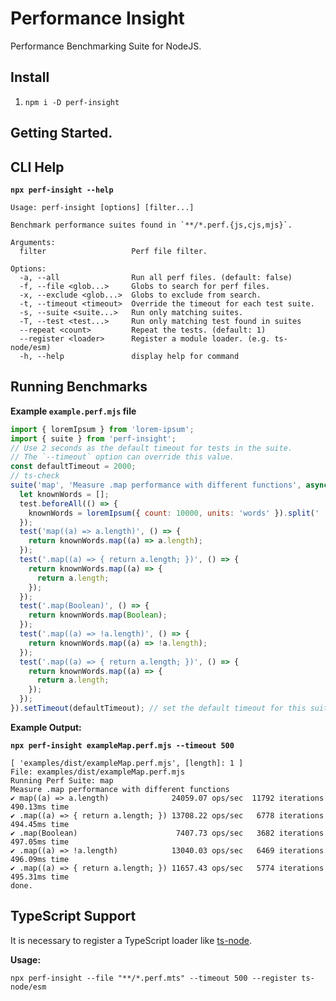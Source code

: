 # Performance Insight

Performance Benchmarking Suite for NodeJS.

## Install

1. `npm i -D perf-insight`

## Getting Started.

## CLI Help

**`npx perf-insight --help`**

<!--- @@inject: static/help.txt --->

```
Usage: perf-insight [options] [filter...]

Benchmark performance suites found in `**/*.perf.{js,cjs,mjs}`.

Arguments:
  filter                   Perf file filter.

Options:
  -a, --all                Run all perf files. (default: false)
  -f, --file <glob...>     Globs to search for perf files.
  -x, --exclude <glob...>  Globs to exclude from search.
  -t, --timeout <timeout>  Override the timeout for each test suite.
  -s, --suite <suite...>   Run only matching suites.
  -T, --test <test...>     Run only matching test found in suites
  --repeat <count>         Repeat the tests. (default: 1)
  --register <loader>      Register a module loader. (e.g. ts-node/esm)
  -h, --help               display help for command
```

<!--- @@inject-end: static/help.txt --->

## Running Benchmarks

**Example `example.perf.mjs` file**

<!--- @@inject: examples/dist/exampleMap.perf.mjs --->

```javascript
import { loremIpsum } from 'lorem-ipsum';
import { suite } from 'perf-insight';
// Use 2 seconds as the default timeout for tests in the suite.
// The `--timeout` option can override this value.
const defaultTimeout = 2000;
// ts-check
suite('map', 'Measure .map performance with different functions', async (test) => {
  let knownWords = [];
  test.beforeAll(() => {
    knownWords = loremIpsum({ count: 10000, units: 'words' }).split(' ');
  });
  test('map((a) => a.length)', () => {
    return knownWords.map((a) => a.length);
  });
  test('.map((a) => { return a.length; })', () => {
    return knownWords.map((a) => {
      return a.length;
    });
  });
  test('.map(Boolean)', () => {
    return knownWords.map(Boolean);
  });
  test('.map((a) => !a.length)', () => {
    return knownWords.map((a) => !a.length);
  });
  test('.map((a) => { return a.length; })', () => {
    return knownWords.map((a) => {
      return a.length;
    });
  });
}).setTimeout(defaultTimeout); // set the default timeout for this suite.
```

<!--- @@inject-end: examples/dist/exampleMap.perf.mjs --->

**Example Output:**

**`npx perf-insight exampleMap.perf.mjs --timeout 500`**

<!--- @@inject: static/example.txt --->

```
[ 'examples/dist/exampleMap.perf.mjs', [length]: 1 ]
File: examples/dist/exampleMap.perf.mjs
Running Perf Suite: map
Measure .map performance with different functions
✔ map((a) => a.length)              24059.07 ops/sec  11792 iterations  490.13ms time
✔ .map((a) => { return a.length; }) 13708.22 ops/sec   6778 iterations  494.45ms time
✔ .map(Boolean)                      7407.73 ops/sec   3682 iterations  497.05ms time
✔ .map((a) => !a.length)            13040.03 ops/sec   6469 iterations  496.09ms time
✔ .map((a) => { return a.length; }) 11657.43 ops/sec   5774 iterations  495.31ms time
done.
```

<!--- @@inject-end: static/example.txt --->

## TypeScript Support

It is necessary to register a TypeScript loader like [ts-node](https://typestrong.org/ts-node/).

**Usage:**

```
npx perf-insight --file "**/*.perf.mts" --timeout 500 --register ts-node/esm
```
